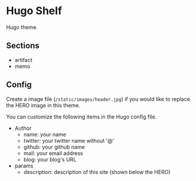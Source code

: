 # Hugo Shelf

Hugo theme.


## Sections

- artifact
- memo


## Config

Create a image file (`/static/images/header.jpg`) if you would like to replace the HERO image in this theme.

You can customize the following items in the Hugo config file.

- Author
  - name: your name
  - twitter: your twitter name without '@'
  - github: your github name
  - mail: your email address
  - blog: your blog's URL
- params
  - description: description of this site (shown below the HERO)
